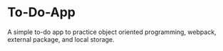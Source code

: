 # To-Do-App
A simple to-do app to practice object oriented programming, webpack, external package, and local storage.
